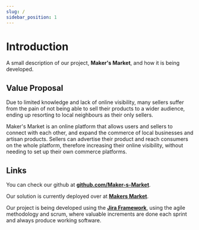 ```yaml
---
slug: /
sidebar_position: 1
---
```


# Introduction

A small description of our project, **Maker's Market**, and how it is being developed.

## Value Proposal

Due to limited knowledge and lack of online visibility, many sellers suffer from the pain of not being able to sell their products to a wider audience, ending up resorting to local neighbours as their only sellers.

Maker's Market is an online platform that allows users and sellers to connect with each other, and expand the commerce of local businesses and artisan products.
Sellers can advertise their product and reach consumers on the whole platform, therefore increasing their online visibility, without needing to set up their own commerce platforms.

## Links

You can check our github at **[github.com/Maker-s-Market](https://github.com/Maker-s-Market/)**.

Our solution is currently deployed over at **[Makers Market](https://makers-market.pt)**.

Our project is being developed using the **[Jira Framework](https://es-proj.atlassian.net/jira/software/projects/MM/boards/1)**, using the agile methodology and scrum, where valuable increments are done each sprint and always produce working software.
